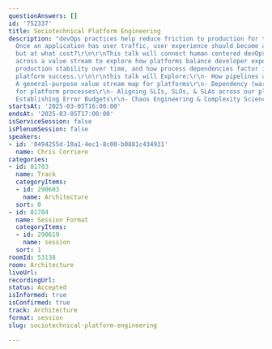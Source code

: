 ```yaml
---
questionAnswers: []
id: '752337'
title: Sociotechnical Platform Engineering
description: "devOps practices help reduce friction to production for technologists.
  Once an application has user traffic, user experience should become a priority,
  but at what cost?\r\n\r\nThis talk will connect human centered devOps & SRE practices
  across a value stream to explore how platforms balance developer experience against
  production stability over time, and how process dependencies factor into overall
  platform success.\r\n\r\nthis talk will Explore:\r\n- How pipelines are value streams\r\n-
  A general-purpose value stream map for platforms\r\n- Dependency (wardley) maps
  for platform processes\r\n- Aligning SLIs, SLOs, & SLAs across our platform VSM\r\n-
  Establishing Error Budgets\r\n- Chaos Engineering & Complexity Science"
startsAt: '2025-03-05T16:00:00'
endsAt: '2025-03-05T17:00:00'
isServiceSession: false
isPlenumSession: false
speakers:
- id: '0494255d-10a1-4ec1-8c00-b0881c434931'
  name: Chris Corriere
categories:
- id: 81703
  name: Track
  categoryItems:
  - id: 290603
    name: Architecture
  sort: 0
- id: 81704
  name: Session Format
  categoryItems:
  - id: 290619
    name: session
  sort: 1
roomId: 53138
room: Architecture
liveUrl:
recordingUrl:
status: Accepted
isInformed: true
isConfirmed: true
track: Architecture
format: session
slug: sociotechnical-platform-engineering

---
```

